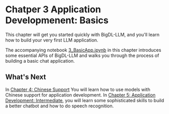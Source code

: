 # Chatper 3 Application Developmenent: Basics

This chapter will get you started quickly with BigDL-LLM, and you'll learn how to build your very first LLM application. 

The accompanying notebook  [3_BasicApp.ipynb](./3_BasicApp.ipynb) in this chapter introduces some essential APIs of BigDL-LLM and walks you through the process of building a basic chat application.

## What's Next

In [Chapter 4: Chinese Support](../ch_4_Chinese_Support/) You will learn how to use models with Chinese support for application development. In [Chapter 5: Application Development: Intermediate](../ch_5_AppDev_Intermediate/), you will learn some sophisticated skills to build a better chatbot and how to do speech recognition.  